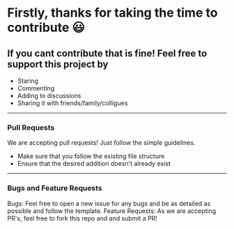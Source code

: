 # Firstly, thanks for taking the time to contribute 😃

## If you cant contribute that is fine! Feel free to support this project by

- Staring
- Commenting
- Adding to discussions
- Sharing it with friends/family/colligues

---

### Pull Requests

We are accepting pull requests! Just follow the simple guidelines.

- Make sure that you follow the existing file structure
- Ensure that the desired addition doesn't already exist

---

### Bugs and Feature Requests

Bugs: Feel free to open a new issue for any bugs and be as detailed as possible and follow the template.
Feature Requests: As we are accepting PR's, feel free to fork this repo and and submit a PR!
